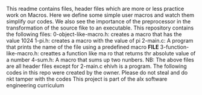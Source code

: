 This readme contains files, header files which are more or less practice work on Macros. Here we define some simple user macros and watch them simplify our codes. We also see the importance of the preprocessor in the transformation of the source fike to an executable. This repository contains the following files:
0-object-like-macro.h: creates a macro that has the value 1024
1-pi.h: creates a macro with the value of pi
2-main.c: A program that prints the name of the file using a predefined macro __FILE__
3-function-like-macro.h: creattes a function like ma ro that returns thr absolute value of a number
4-sum.h: A macro that sums up two nunbers.
NB: The above files are all header files except for 2-main.c ehivh is a program.
The following codes in this repo were created by the owner. Please do not steal and do nkt tamper with the codes
This project is part of the alx software engineering curriculum

